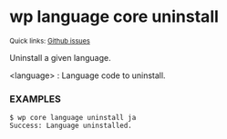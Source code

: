 # wp language core uninstall

<small>Quick links: <a href="https://github.com/issues?q=is%3Aopen+label%3Acommand%3Alanguage-core-uninstall+sort%3Aupdated-desc+org%3Awp-cli">Github issues</a></small>

Uninstall a given language.

&lt;language&gt;
: Language code to uninstall.

### EXAMPLES

    $ wp core language uninstall ja
    Success: Language uninstalled.



